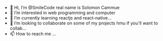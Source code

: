 - 👋 Hi, I’m @SmileCode real name is Solomon Cammue
- 👀 I’m interested in web programming and computer
- 🌱 I’m currently learning reactjs and react-native...
- 💞️ I’m looking to collaborate on some of my projects hmu if you'll want to collab...
- 📫 How to reach me ...

<!---
SmileCodeXXX/SmileCodeXXX is a ✨ special ✨ repository because its `README.md` (this file) appears on your GitHub profile.
You can click the Preview link to take a look at your changes.
--->
